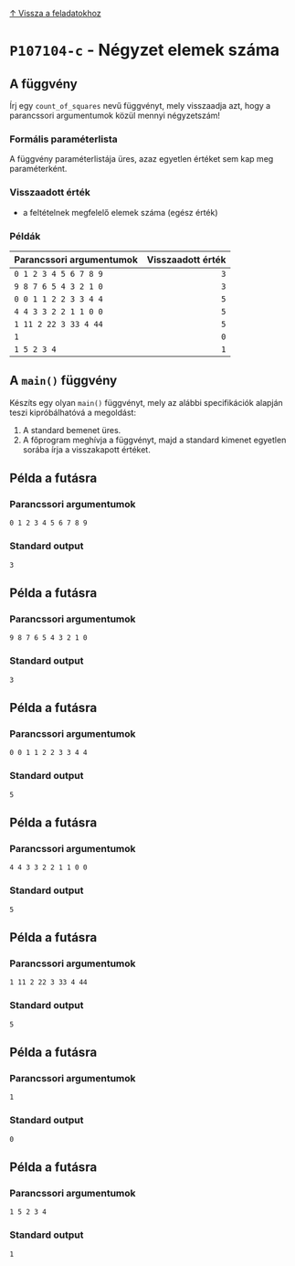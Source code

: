 
[↑ Vissza a feladatokhoz](./README.md)

# `P107104-c` - Négyzet elemek száma

## A függvény

Írj egy `count_of_squares` nevű függvényt, mely visszaadja azt, hogy a parancssori argumentumok közül mennyi négyzetszám!

### Formális paraméterlista

A függvény paraméterlistája üres, azaz egyetlen értéket sem kap meg paraméterként.

### Visszaadott érték

* a feltételnek megfelelő elemek száma (egész érték)

### Példák

| Parancssori argumentumok | Visszaadott érték | 
| :-- | --: | 
| `0 1 2 3 4 5 6 7 8 9` | `3` | 
| `9 8 7 6 5 4 3 2 1 0` | `3` | 
| `0 0 1 1 2 2 3 3 4 4` | `5` | 
| `4 4 3 3 2 2 1 1 0 0` | `5` | 
| `1 11 2 22 3 33 4 44` | `5` | 
| `1` | `0` | 
| `1 5 2 3 4` | `1` | 

## A `main()` függvény

Készíts egy olyan `main()` függvényt, mely az alábbi specifikációk alapján teszi kipróbálhatóvá a megoldást:

1. A standard bemenet üres.
1. A főprogram meghívja a függvényt, majd a standard kimenet egyetlen sorába írja a visszakapott értéket.

## Példa a futásra

### Parancssori argumentumok

```
0 1 2 3 4 5 6 7 8 9
```

### Standard output

```
3
```

## Példa a futásra

### Parancssori argumentumok

```
9 8 7 6 5 4 3 2 1 0
```

### Standard output

```
3
```

## Példa a futásra

### Parancssori argumentumok

```
0 0 1 1 2 2 3 3 4 4
```

### Standard output

```
5
```

## Példa a futásra

### Parancssori argumentumok

```
4 4 3 3 2 2 1 1 0 0
```

### Standard output

```
5
```

## Példa a futásra

### Parancssori argumentumok

```
1 11 2 22 3 33 4 44
```

### Standard output

```
5
```

## Példa a futásra

### Parancssori argumentumok

```
1
```

### Standard output

```
0
```

## Példa a futásra

### Parancssori argumentumok

```
1 5 2 3 4
```

### Standard output

```
1
```